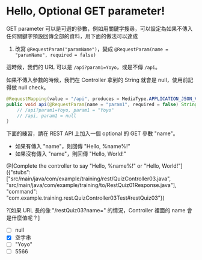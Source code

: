 # Hello, Optional GET parameter!

GET parameter 可以是可選的參數，例如用關鍵字搜尋，可以設定為如果不傳入任何關鍵字預設回傳全部的資料，用下面的做法可以達成

1. 改寫 ```@RequestParam("paramName")```，變成 ```@RequestParam(name = "paramName", required = false)```

這時候，我們的 URL 可以是 ```/api?param1=Yoyo```，或是不傳 ```/api```。

如果不傳入參數的時候，我們在 Controller 拿到的 String 就會是 null，使用前記得做 null check。

```java
@RequestMapping(value = "/api", produces = MediaType.APPLICATION_JSON_VALUE, method = RequestMethod.GET)
public void api(@RequestParam(name = "param1", required = false) String param1) {
    // /api?param1=Yoyo, param1 = "Yoyo"
    // /api, param1 = null
}
```

下面的練習，請在 REST API 上加入一個 optional 的 GET 參數 "name"。
* 如果有傳入 "name"，則回傳 "Hello, %name%!"
* 如果沒有傳入 "name"，則回傳 "Hello, World!"

@[Complete the controller to say "Hello, %name%!" or "Hello, World!"]({"stubs": ["src/main/java/com/example/training/rest/QuizController03.java", "src/main/java/com/example/training/to/RestQuiz01Response.java"], "command": "com.example.training.rest.QuizController03Test#restQuiz03"})

?[如果 URL 長的像 "/restQuiz03?name=" 的情況，Controller 裡面的 name 會是什麼值呢？]
- [ ] null
- [X] 空字串
- [ ] "Yoyo"
- [ ] 5566